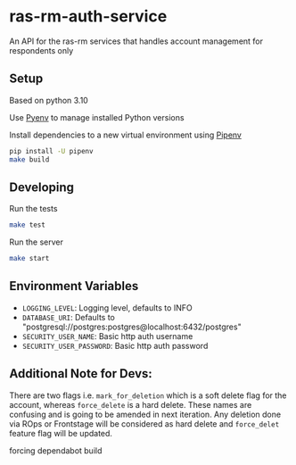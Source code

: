 # ras-rm-auth-service

An API for the ras-rm services that handles account management for respondents only

## Setup

Based on python 3.10

Use [Pyenv](https://github.com/pyenv/pyenv) to manage installed Python versions

Install dependencies to a new virtual environment using [Pipenv](https://docs.pipenv.org/)

```bash
pip install -U pipenv
make build
```

## Developing

Run the tests

```bash
make test
```

Run the server

```bash
make start
```

## Environment Variables

* `LOGGING_LEVEL`: Logging level, defaults to INFO
* `DATABASE_URI`: Defaults to "postgresql://postgres:postgres@localhost:6432/postgres"
* `SECURITY_USER_NAME`: Basic http auth username
* `SECURITY_USER_PASSWORD`: Basic http auth password

## Additional Note for Devs:
There are two flags i.e. `mark_for_deletion` which is a soft delete flag for the account, whereas `force_delete` is a
hard delete. These names are confusing and is going to be amended in next iteration.
Any deletion done via ROps or Frontstage will be considered as hard delete and `force_delet` feature flag will be updated.

forcing dependabot build
